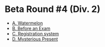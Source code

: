 # Beta Round #4 (Div. 2)

* [A. Watermelon][]
* [B. Before an Exam][]
* [C. Registration system][]
* [D. Mysterious Present][]

[A. Watermelon]:          http://codeforces.com/contest/4/problem/A
[B. Before an Exam]:      http://codeforces.com/contest/4/problem/B
[C. Registration system]: http://codeforces.com/contest/4/problem/C
[D. Mysterious Present]:  http://codeforces.com/contest/4/problem/D
